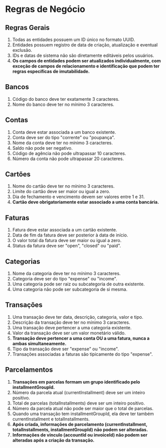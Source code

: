 # Regras de Negócio

## Regras Gerais

1. Todas as entidades possuem um ID único no formato UUID.
2. Entidades possuem registro de data de criação, atualização e eventual exclusão.
3. IDs e datas de sistema não são diretamente editáveis pelos usuários.
4. **Os campos de entidades podem ser atualizados individualmente, com exceção de campos de relacionamento e identificação que podem ter regras específicas de imutabilidade.**

## Bancos

1. Código do banco deve ter exatamente 3 caracteres.
2. Nome do banco deve ter no mínimo 3 caracteres.

## Contas

1. Conta deve estar associada a um banco existente.
2. Conta deve ser do tipo "corrente" ou "poupança".
3. Nome da conta deve ter no mínimo 3 caracteres.
4. Saldo não pode ser negativo.
5. Código de agência não pode ultrapassar 10 caracteres.
6. Número da conta não pode ultrapassar 20 caracteres.

## Cartões

1. Nome do cartão deve ter no mínimo 3 caracteres.
2. Limite do cartão deve ser maior ou igual a zero.
3. Dia de fechamento e vencimento devem ser valores entre 1 e 31.
4. **Cartão deve obrigatoriamente estar associado a uma conta bancária.**

## Faturas

1. Fatura deve estar associada a um cartão existente.
2. Data de fim da fatura deve ser posterior à data de início.
3. O valor total da fatura deve ser maior ou igual a zero.
4. Status da fatura deve ser "open", "closed" ou "paid".

## Categorias

1. Nome da categoria deve ter no mínimo 3 caracteres.
2. Categoria deve ser do tipo "expense" ou "income".
3. Uma categoria pode ser raiz ou subcategoria de outra existente.
4. Uma categoria não pode ser subcategoria de si mesma.

## Transações

1. Uma transação deve ter data, descrição, categoria, valor e tipo.
2. Descrição da transação deve ter no mínimo 3 caracteres.
3. Uma transação deve pertencer a uma categoria existente.
4. Valor da transação deve ser um valor monetário válido.
5. **Transação deve pertencer a uma conta OU a uma fatura, nunca a ambas simultaneamente.**
6. Tipo da transação deve ser "expense" ou "income".
7. Transações associadas a faturas são tipicamente do tipo "expense".

## Parcelamentos

1. **Transações em parcelas formam um grupo identificado pelo installmentGroupId.**
2. Número da parcela atual (currentInstallment) deve ser um inteiro positivo.
3. Total de parcelas (totalInstallments) deve ser um inteiro positivo.
4. Número da parcela atual não pode ser maior que o total de parcelas.
5. Quando uma transação tem installmentGroupId, ela deve ter também currentInstallment e totalInstallments.
6. **Após criada, informações de parcelamento (currentInstallment, totalInstallments, installmentGroupId) não podem ser alteradas.**
7. **Informações de vínculo (accountId ou invoiceId) não podem ser alteradas após a criação da transação.**
